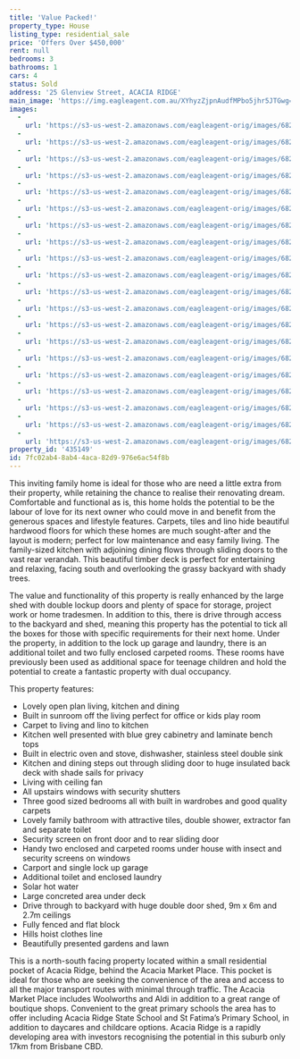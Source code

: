 ```yaml
---
title: 'Value Packed!'
property_type: House
listing_type: residential_sale
price: 'Offers Over $450,000'
rent: null
bedrooms: 3
bathrooms: 1
cars: 4
status: Sold
address: '25 Glenview Street, ACACIA RIDGE'
main_image: 'https://img.eagleagent.com.au/XYhyzZjpnAudfMPbo5jhr5JTGwg=/1280x854/smart/https://s3-us-west-2.amazonaws.com/eagleagent-orig/images/6821001/124508638-image-M.jpg'
images:
  -
    url: 'https://s3-us-west-2.amazonaws.com/eagleagent-orig/images/6821020/124508638-image-T.jpg'
  -
    url: 'https://s3-us-west-2.amazonaws.com/eagleagent-orig/images/6821019/124508638-image-S.jpg'
  -
    url: 'https://s3-us-west-2.amazonaws.com/eagleagent-orig/images/6821018/124508638-image-R.jpg'
  -
    url: 'https://s3-us-west-2.amazonaws.com/eagleagent-orig/images/6821017/124508638-image-Q.jpg'
  -
    url: 'https://s3-us-west-2.amazonaws.com/eagleagent-orig/images/6821016/124508638-image-P.jpg'
  -
    url: 'https://s3-us-west-2.amazonaws.com/eagleagent-orig/images/6821015/124508638-image-O.jpg'
  -
    url: 'https://s3-us-west-2.amazonaws.com/eagleagent-orig/images/6821014/124508638-image-N.jpg'
  -
    url: 'https://s3-us-west-2.amazonaws.com/eagleagent-orig/images/6821013/124508638-image-L.jpg'
  -
    url: 'https://s3-us-west-2.amazonaws.com/eagleagent-orig/images/6821012/124508638-image-K.jpg'
  -
    url: 'https://s3-us-west-2.amazonaws.com/eagleagent-orig/images/6821011/124508638-image-J.jpg'
  -
    url: 'https://s3-us-west-2.amazonaws.com/eagleagent-orig/images/6821010/124508638-image-I.jpg'
  -
    url: 'https://s3-us-west-2.amazonaws.com/eagleagent-orig/images/6821009/124508638-image-H.jpg'
  -
    url: 'https://s3-us-west-2.amazonaws.com/eagleagent-orig/images/6821008/124508638-image-G.jpg'
  -
    url: 'https://s3-us-west-2.amazonaws.com/eagleagent-orig/images/6821007/124508638-image-F.jpg'
  -
    url: 'https://s3-us-west-2.amazonaws.com/eagleagent-orig/images/6821006/124508638-image-E.jpg'
  -
    url: 'https://s3-us-west-2.amazonaws.com/eagleagent-orig/images/6821005/124508638-image-D.jpg'
  -
    url: 'https://s3-us-west-2.amazonaws.com/eagleagent-orig/images/6821004/124508638-image-C.jpg'
  -
    url: 'https://s3-us-west-2.amazonaws.com/eagleagent-orig/images/6821003/124508638-image-B.jpg'
  -
    url: 'https://s3-us-west-2.amazonaws.com/eagleagent-orig/images/6821002/124508638-image-A.jpg'
  -
    url: 'https://s3-us-west-2.amazonaws.com/eagleagent-orig/images/6821001/124508638-image-M.jpg'
property_id: '435149'
id: 7fc02ab4-8ab4-4aca-82d9-976e6ac54f8b
---
```

This inviting family home is ideal for those who are need a little extra from their property, while retaining the chance to realise their renovating dream. Comfortable and functional as is, this home holds the potential to be the labour of love for its next owner who could move in and benefit from the generous spaces and lifestyle features. Carpets, tiles and lino hide beautiful hardwood floors for which these homes are much sought-after and the layout is modern; perfect for low maintenance and easy family living. The family-sized kitchen with adjoining dining flows through sliding doors to the vast rear verandah. This beautiful timber deck is perfect for entertaining and relaxing, facing south and overlooking the grassy backyard with shady trees.

The value and functionality of this property is really enhanced by the large shed with double lockup doors and plenty of space for storage, project work or home tradesmen. In addition to this, there is drive through access to the backyard and shed, meaning this property has the potential to tick all the boxes for those with specific requirements for their next home. Under the property, in addition to the lock up garage and laundry, there is an additional toilet and two fully enclosed carpeted rooms. These rooms have previously been used as additional space for teenage children and hold the potential to create a fantastic property with dual occupancy.

This property features:

*  Lovely open plan living, kitchen and dining
*  Built in sunroom off the living perfect for office or kids play room
*  Carpet to living and lino to kitchen
*  Kitchen well presented with blue grey cabinetry and laminate bench tops
*  Built in electric oven and stove, dishwasher, stainless steel double sink
*  Kitchen and dining steps out through sliding door to huge insulated back deck with shade sails for privacy
*  Living with ceiling fan
*  All upstairs windows with security shutters
*  Three good sized bedrooms all with built in wardrobes and good quality carpets
*  Lovely family bathroom with attractive tiles, double shower, extractor fan and separate toilet
*  Security screen on front door and to rear sliding door
*  Handy two enclosed and carpeted rooms under house with insect and security screens on windows
*  Carport and single lock up garage
*  Additional toilet and enclosed laundry
*  Solar hot water
*  Large concreted area under deck
*  Drive through to backyard with huge double door shed, 9m x 6m and 2.7m ceilings
*  Fully fenced and flat block
*  Hills hoist clothes line
*  Beautifully presented gardens and lawn

This is a north-south facing property located within a small residential pocket of Acacia Ridge, behind the Acacia Market Place. This pocket is ideal for those who are seeking the convenience of the area and access to all the major transport routes with minimal through traffic. The Acacia Market Place includes Woolworths and Aldi in addition to a great range of boutique shops. Convenient to the great primary schools the area has to offer including Acacia Ridge State School and St Fatima’s Primary School, in addition to daycares and childcare options. Acacia Ridge is a rapidly developing area with investors recognising the potential in this suburb only 17km from Brisbane CBD.